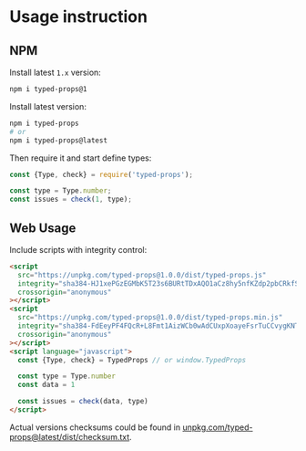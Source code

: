 # Usage instruction

## NPM

Install latest `1.x` version:

```bash
npm i typed-props@1
```

Install latest version:
```bash
npm i typed-props
# or
npm i typed-props@latest
```

Then require it and start define types:
```javascript
const {Type, check} = require('typed-props');

const type = Type.number;
const issues = check(1, type);
```

## Web Usage

Include scripts with integrity control:

```html
<script
  src="https://unpkg.com/typed-props@1.0.0/dist/typed-props.js"
  integrity="sha384-HJ1xePGzEGMbK5T23s6BURtTDxAQO1aCz8hy5nfKZdp2pbCRkfS2R6PnJ/x2FjK0"
  crossorigin="anonymous"
></script>
<script
  src="https://unpkg.com/typed-props@1.0.0/dist/typed-props.min.js"
  integrity="sha384-FdEeyPF4FQcR+L8Fmt1AizWCb0wAdCUxpXoayeFsrTuCCvygKNTszGN8PLPzWGxu"
  crossorigin="anonymous"
></script>
<script language="javascript">
  const {Type, check} = TypedProps // or window.TypedProps

  const type = Type.number
  const data = 1

  const issues = check(data, type)
</script>
```

Actual versions checksums could be found in
[unpkg.com/typed-props@latest/dist/checksum.txt](https://unpkg.com/typed-props@latest/dist/checksum.txt).